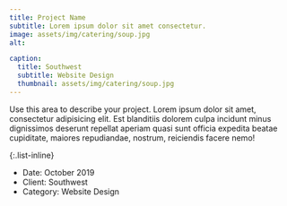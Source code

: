 ```yaml
---
title: Project Name
subtitle: Lorem ipsum dolor sit amet consectetur.
image: assets/img/catering/soup.jpg
alt: 

caption:
  title: Southwest
  subtitle: Website Design
  thumbnail: assets/img/catering/soup.jpg
---
```

Use this area to describe your project. Lorem ipsum dolor sit amet, consectetur adipisicing elit. Est blanditiis dolorem culpa incidunt minus dignissimos deserunt repellat aperiam quasi sunt officia expedita beatae cupiditate, maiores repudiandae, nostrum, reiciendis facere nemo!

{:.list-inline}
- Date: October 2019
- Client: Southwest
- Category: Website Design

